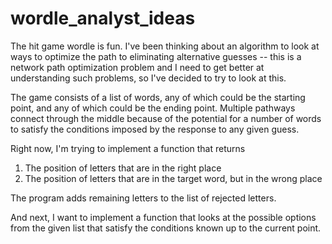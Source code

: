 # wordle_analyst_ideas
The hit game wordle is fun. I've been thinking about an algorithm to look at ways to optimize the path to eliminating alternative guesses -- this is a network path optimization problem and I need to get better at understanding such problems, so I've decided to try to look at this. 

The game consists of a list of words, any of which could be the starting point, and any of which could be the ending point. Multiple pathways connect through the middle because of the potential for a number of words to satisfy the conditions imposed by the response to any given guess. 

Right now, I'm trying to implement a function that returns
1. The position of letters that are in the right place
2. The position of letters that are in the target word, but in the wrong place

The program adds remaining letters to the list of rejected letters. 

And next, I want to implement a function that looks at the possible options from the given list that satisfy the conditions known up to the current point. 
